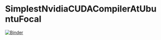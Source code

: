 # SimplestNvidiaCUDACompilerAtUbuntuFocal

[![Binder](https://mybinder.org/badge_logo.svg)](https://mybinder.org/v2/gh/spicytechs/SimplestNvidiaCUDACompilerAtUbuntuFocal/main?labpath=nvcc_ubuntufocal.ipynb)
